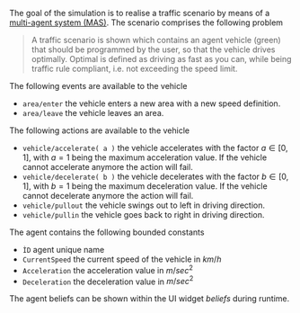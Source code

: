 The goal of the simulation is to realise a traffic scenario by means of a [multi-agent system (MAS)](https://en.wikipedia.org/wiki/Multi-agent_system).
The scenario comprises the following problem

> A traffic scenario is shown which contains an agent vehicle (green) that should be programmed by the user, so that the vehicle drives optimally.
> Optimal is defined as driving as fast as you can, while being traffic rule compliant, i.e. not exceeding the speed limit.

The following events are available to the vehicle

* ```area/enter``` the vehicle enters a new area with a new speed definition.
* ```area/leave``` the vehicle leaves an area.

The following actions are available to the vehicle

* ```vehicle/accelerate( a )``` the vehicle accelerates with the factor $a \in [0,1]$,
    with $a=1$ being the maximum acceleration value. If the vehicle cannot accelerate anymore the action
    will fail.
* ```vehicle/decelerate( b )``` the vehicle decelerates with the factor $b \in [0,1]$,
    with $b=1$ being the maximum deceleration value. If the vehicle cannot decelerate anymore the action
    will fail.
* ```vehicle/pullout``` the vehicle swings out to left in driving direction.
* ```vehicle/pullin``` the vehicle goes back to right in driving direction.

The agent contains the following bounded constants

* ```ÌD``` agent unique name
* ```CurrentSpeed``` the current speed of the vehicle in $km/h$
* ```Acceleration``` the acceleration value in $m/sec^2$
* ```Deceleration``` the deceleration value in $m/sec^2$

The agent beliefs can be shown within the UI widget _beliefs_ during runtime.